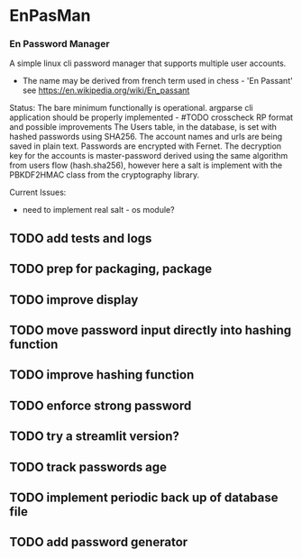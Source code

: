 # EnPasMan

### En Password Manager

A simple linux cli password manager that supports multiple user accounts.

- The name may be derived from french term used in chess - 'En Passant'
see https://en.wikipedia.org/wiki/En_passant

Status:
The bare minimum functionally is operational.
argparse cli application should be properly implemented - #TODO crosscheck RP format and possible improvements
The Users table, in the database, is set with hashed passwords using SHA256.
The account names and urls are being saved in plain text. Passwords are encrypted with Fernet.
The decryption key for the accounts is master-password derived using the same
algorithm from users flow (hash.sha256), however here a salt is implement with the PBKDF2HMAC class from
the cryptography library.

Current Issues:
- need to implement real salt - os module?

## TODO add tests and logs
## TODO prep for packaging, package
## TODO improve display
## TODO move password input directly into hashing function
## TODO improve hashing function
## TODO enforce strong password
## TODO try a streamlit version?
## TODO track passwords age
## TODO implement periodic back up of database file
## TODO add password generator